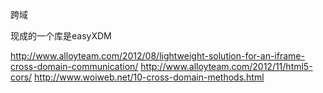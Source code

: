 跨域

现成的一个库是easyXDM

http://www.alloyteam.com/2012/08/lightweight-solution-for-an-iframe-cross-domain-communication/
http://www.alloyteam.com/2012/11/html5-cors/
http://www.woiweb.net/10-cross-domain-methods.html